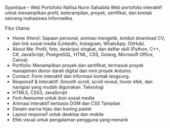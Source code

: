Syantique – Web Portofolio Nafisa Nurin Salsabila
Web portofolio interaktif untuk menampilkan profil, keterampilan, proyek, sertifikat, dan kontak seorang mahasiswa Informatika.

Fitur Utama
- Home (Hero): Sapaan personal, animasi mengetik, tombol download CV, dan link sosial media (LinkedIn, Instagram, WhatsApp, GitHub).
- About Me: Profil, foto, deskripsi singkat, dan daftar skill (Python, C++, C#, JavaScript, PostgreSQL, HTML, CSS, Golang, Microsoft Office, Canva).
- Portfolio: Menampilkan proyek dan sertifikat, termasuk proyek manajemen donor darah digital dan mini proyek Arduino.
- Contact: Form interaktif dan informasi kontak langsung.
- Responsif & Interaktif: Smooth scroll, scroll reveal, hover efek, dan navigasi yang mudah digunakan.
Teknologi
- HTML5, CSS3, JavaScript
- Font Awesome untuk ikon sosial media
- Animasi interaktif berbasis DOM dan CSS
Tampilan
- Desain warna hijau dan kuning pastel
- Layout responsif untuk desktop dan mobile
- Efek visual untuk pengalaman pengguna yang menarik
